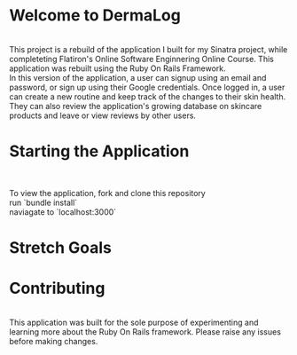 # Welcome to DermaLog
<br>
This project is a rebuild of the application I built for my Sinatra project, while completeting Flatiron's Online Software Enginnering Online Course. This application was rebuilt using the Ruby On Rails Framework. 
<br>
In this version of the application, a user can signup using an email and password, or sign up using their Google credentials. Once logged in, a user can create a new routine and keep track of the changes to their skin health. They can also review the application's growing database on skincare products and leave or view reviews by other users. 


# Starting the Application
<br>
<p>To view the application, fork and clone this repository
<br>
run `bundle install`
<br>
naviagate to  `localhost:3000`
<br>

# Stretch Goals


# Contributing 
<br>
This application was built for the sole purpose of experimenting and learning more about the Ruby On Rails framework. Please raise any issues before making changes.


